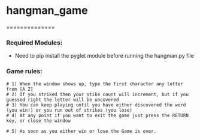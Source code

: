 # hangman_game
==============

### Required Modules:
  - Need to pip install the pyglet module before running the hangman.py file

### Game rules:
    # 1) When the window shows up, type the first character any letter from [A Z]
    # 2) If you striked then your stike count will increment, but if you guessed right the letter will be uncovered
    # 3) You can keep playing until you have either discovered the word (you win!) or you run out of strikes (you lose)
    # 4) At any point if you want to exit the game just press the RETURN key, or close the window 

    # 5) As soon as you either win or lose the Game is over.
